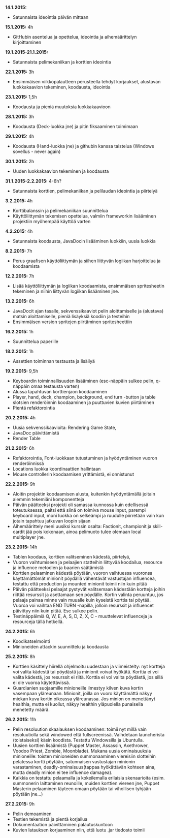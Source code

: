 **14.1.2015:** 
- Satunnaista ideointia päivän mittaan

**15.1.2015:** 4h 
- GitHubin asentelua ja opettelua, ideointia ja aihemäärittelyn kirjoittaminen

**19.1.2015-21.1.2015:** 
- Satunnaista pelimekaniikan ja korttien ideointia

**22.1.2015:** 3h 
- Ensimmäisen viikkopalautteen perusteella tehdyt korjaukset, alustavan luokkakaavion tekeminen, koodausta, ideointia

**23.1.2015:** 1,5h 
- Koodausta ja pieniä muutoksia luokkakaavioon

**28.1.2015:** 3h 
- Koodausta (Deck-luokka jne) ja pitin fiksaaminen toimimaan

**29.1.2015:** 4h 
- Koodausta (Hand-luokka jne) ja githubin kanssa taistelua (Windows sovellus - never again)

**30.1.2015:** 2h 
- Uuden luokkakaavion tekeminen ja koodausta

**31.1.2015-2.2.2015:** 4-6h?
- Satunnaista korttien, pelimekaniikan ja pelilaudan ideointia ja piirtelyä

**3.2.2015:** 4h
- Korttibalanssin ja pelimekaniikan suunnittelua
- Käyttöliittymän tekemisen opettelua, valmiin frameworkin lisääminen projektiin myöhempää käyttöä varten

**4.2.2015:** 4h
- Satunnaista koodausta, JavaDocin lisääminen luokkiin, uusia luokkia

**8.2.2015:** 7h
- Perus graafisen käyttöliittymän ja siihen liittyvän logiikan harjoittelua ja koodaamista

**12.2.2015:** 7h
- Lisää käyttöliittymän ja logiikan koodaamista, ensimmäisen spritesheetin tekeminen ja niihin liittyvän logiikan lisääminen jne.

**13.2.2015:** 6h
- JavaDocit ajan tasalle, sekvenssikaaviot pelin aloittamiselle ja (alustava) matsin aloittamiselle, pieniä lisäyksiä koodiin ja testeihin
- Ensimmäisen version spritejen piirtäminen spritesheettiin

**16.2.2015:** 1h
- Suunnittelua paperille

**18.2.2015:** 1h
- Assettien toiminnan testausta ja lisäilyä

**19.2.2015:** 9,5h
- Keyboardin toiminnallisuuden lisääminen (esc-näppäin sulkee pelin, q-näppäin omaa testausta varten)
- Alussa tapahtuvan korttienjaon koodaaminen
- Player, hand, deck, champion, background, end turn -button ja table slotsien renderöinnin koodaaminen ja puuttuvien kuvien piirtäminen
- Pientä refaktorointia

**20.2.2015:** 4h
- Uusia sekvenssikaavioita: Rendering Game State, 
- JavaDoc päivittämistä
- Render Table

**21.2.2015:** 6h
- Refaktorointia, Font-luokkaan tutustuminen ja hyödyntäminen vuoron renderöinnissä
- Locations luokka koordinaattien hallintaan
- Mouse controllerin koodaamisen yrittämistä, ei onnistunut

**22.2.2015:** 9h
- Aloitin projektin koodaamisen alusta, kuitenkin hyödyntämällä joitain aiemmin tekemiäni komponentteja 
- Päivän päätteeksi projekti oli samassa kunnossa kuin edellisessä toteutuksessa, paitsi että siinä on toimiva
mouse input, parempi keyboard input, moni luokka on selkeämpi ja ruudulle piirretään vain kun jotain tapahtuu
jatkuvan loopin sijaan
- Aihemäärittely meni uusiksi kurssin osalta: Factionit, championit ja skill-cardit jää pois kokonaan, ainoa pelimuoto
tulee olemaan local multiplayer jne.

**23.2.2015:** 14h
- Tablen koodaus, korttien valitseminen kädestä, piirtelyä, 
- Vuoron vaihtumiseen ja pelaajien statteihin liittyvää koodailua, resource ja influence metodien ja baarien säätämistä
- Korttien pelaaminen kädestä pöytään, vuoron vaihtuessa vuoronsa käyttämättömät minionit pöydällä vähentävät
vastustajan influencea, testattu että production ja mounted minionit toimii niin kuin pitää
- Päivän päätteeksi pelaajat pystyvät valitsemaan kädestään kortteja joihin riittää resurssit ja asettamaan sen pöydälle.
Kortin valinta peruuntuu, jos pelaaja painaa minne vain muualle kuin kyseistä korttia tai pöytää. Vuoroa voi vaihtaa 
END TURN -napilla, jolloin resurssit ja influencet päivittyy niin kuin pitää. Esc sulkee pelin.
- Testinäppäimiä Q, W, E, A, S, D, Z, X, C - muuttelevat influenceja ja resourceja tällä hetkellä.

**24.2.2015:** 6h
- Koodikatselmointi
- Minioneiden attackin suunnittelu ja koodausta

**25.2.2015:** 8h
- Korttien käsittely hiirellä ohjelmoitu uudestaan ja viimeistelty: nyt kortteja voi valita kädestä tai pöydästä ja minionit 
voivat hyökätä. Korttia ei voi valita kädestä, jos resurssit ei riitä. Korttia ei voi valita pöydästä, jos sillä ei ole vuoroa
käytettävissä.
- Guardianien suojaamille minioneille ilmestyy kilven kuva kortin vasempaan yläreunaan. Minionit, joilla on vuoro käyttämättä näkyy
miekan kuva kortin oikeassa yläreunassa. Jos minion on menettänyt healthia, mutta ei kuollut, näkyy healthin yläpuolella punaisella
menetetty määrä.

**26.2.2015:** 11h
- Pelin resoluution skaalauksen koodaaminen: toimii nyt millä vain resoluutiolla sekä windowed että fullscreenissä.  Vaihdetaan 
launcherista (toistaiseksi) käsin koodista. Testattu Windowsilla ja Ubuntulla.
- Uusien korttien lisäämistä (Puppet Master, Assassin, Axethrower, Voodoo Priest, Zombie, Moonblade). Mukana uusia ominaisuuksia
minioneille: toisten minioneiden summonaaminen viereisiin slotteihin pelatessa kortti pöytään, satunnaisen vastustajan minionin 
varastaminen, deadly-ominaisuus(tappaa hyökättävän kohteen aina, mutta deadly minion ei tee influence damagea). 
- Kaikkia on testattu pelaamalla ja kokeilemalla erilaisia skenaarioita (esim. summonerin laittaminen reunoille, muiden korttien 
viereen jne, Puppet Masterin pelaaminen täyteen omaan pöytään tai vihollisen tyhjään pöytään jne...)

**27.2.2015:** 9h
- Pelin demoaminen
- Testien tekemistä ja pientä korjailua
- Dokumentaation päivittäminen palautuskuntoon
- Kuvien latauksen korjaaminen niin, että luotu .jar tiedosto toimii